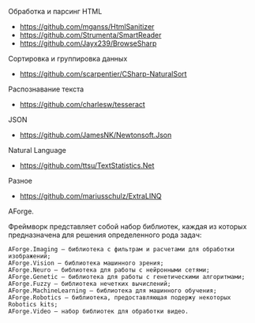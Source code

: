 Обработка и парсинг HTML

* https://github.com/mganss/HtmlSanitizer
* https://github.com/Strumenta/SmartReader
* https://github.com/Jayx239/BrowseSharp

Сортировка и группировка данных

* https://github.com/scarpentier/CSharp-NaturalSort

Распознавание текста

* https://github.com/charlesw/tesseract

JSON

* https://github.com/JamesNK/Newtonsoft.Json

Natural Language

* https://github.com/ttsu/TextStatistics.Net


Разное

* https://github.com/mariusschulz/ExtraLINQ


AForge.

Фреймворк представляет собой набор библиотек, каждая из которых предназначена для решения определенного рода задач:

    AForge.Imaging – библиотека с фильтрам и расчетами для обработки изображений;
    AForge.Vision – библиотека машинного зрения;
    AForge.Neuro – библиотека для работы с нейронными сетями;
    AForge.Genetic – библиотека для работы с генетическими алгоритмами;
    AForge.Fuzzy – библиотека нечетких вычислений;
    AForge.MachineLearning – библиотека для машинного обучения;
    AForge.Robotics – библиотека, предоставляющая подержу некоторых Robotics kits;
    AForge.Video – набор библиотек для обработки видео.
